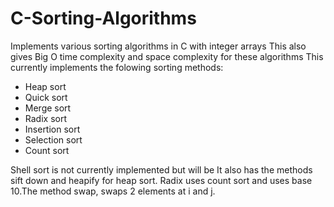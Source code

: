 # C-Sorting-Algorithms
Implements various sorting algorithms in C with integer arrays
This also gives Big O time complexity and space complexity for these algorithms
This currently implements the folowing sorting methods:
+ Heap sort
+ Quick sort
+ Merge sort
+ Radix sort
+ Insertion sort
+ Selection sort
+ Count sort

Shell sort is not currently implemented but will be 
It also has the methods sift down and heapify for heap sort. 
Radix uses count sort and uses base 10.The method swap, swaps 2 elements at i and j.
